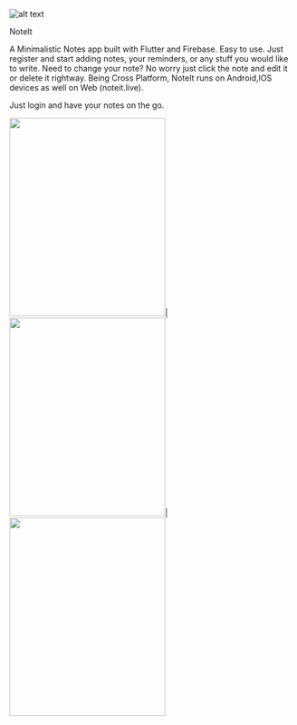 ![alt text](https://user-images.githubusercontent.com/55880923/111069791-b516f780-84f4-11eb-8af6-bdb33bdded0a.png)

NoteIt

A Minimalistic Notes app built with Flutter and Firebase.
Easy to use.
Just register and start adding notes, your reminders, or any stuff you would like to write.
Need to change your note? No worry just click the note and edit it or delete it rightway.
Being Cross Platform, NoteIt runs on Android,IOS devices as well on Web (noteit.live).

Just login and have your notes on the go.

<img src="https://user-images.githubusercontent.com/55880923/111070921-df1ee880-84f9-11eb-97f8-2bffce1d9341.png" width="275" height="350">|<img src="https://user-images.githubusercontent.com/55880923/111069919-5736df80-84f5-11eb-9701-c2e728451ad7.png" width="275" height="350">|<img src="https://user-images.githubusercontent.com/55880923/111069903-48502d00-84f5-11eb-9638-d46125287760.png" width="275" height="350">
